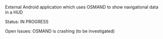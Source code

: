 External Android application which uses OSMAND to show navigational data in a HUD 

Status: IN PROGRESS

Open Issues: OSMAND is crashing (to be investigated)